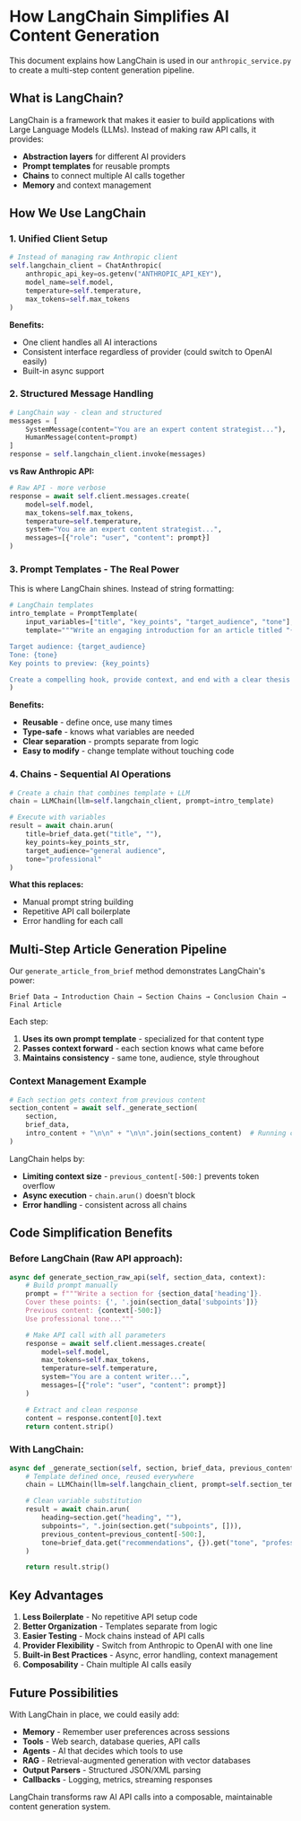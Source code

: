 # How LangChain Simplifies AI Content Generation

This document explains how LangChain is used in our `anthropic_service.py` to create a multi-step content generation pipeline.

## What is LangChain?

LangChain is a framework that makes it easier to build applications with Large Language Models (LLMs). Instead of making raw API calls, it provides:

- **Abstraction layers** for different AI providers
- **Prompt templates** for reusable prompts
- **Chains** to connect multiple AI calls together
- **Memory** and context management

## How We Use LangChain

### 1. Unified Client Setup

```python
# Instead of managing raw Anthropic client
self.langchain_client = ChatAnthropic(
    anthropic_api_key=os.getenv("ANTHROPIC_API_KEY"),
    model_name=self.model,
    temperature=self.temperature,
    max_tokens=self.max_tokens
)
```

**Benefits:**

- One client handles all AI interactions
- Consistent interface regardless of provider (could switch to OpenAI easily)
- Built-in async support

### 2. Structured Message Handling

```python
# LangChain way - clean and structured
messages = [
    SystemMessage(content="You are an expert content strategist..."),
    HumanMessage(content=prompt)
]
response = self.langchain_client.invoke(messages)
```

**vs Raw Anthropic API:**

```python
# Raw API - more verbose
response = await self.client.messages.create(
    model=self.model,
    max_tokens=self.max_tokens,
    temperature=self.temperature,
    system="You are an expert content strategist...",
    messages=[{"role": "user", "content": prompt}]
)
```

### 3. Prompt Templates - The Real Power

This is where LangChain shines. Instead of string formatting:

```python
# LangChain templates
intro_template = PromptTemplate(
    input_variables=["title", "key_points", "target_audience", "tone"],
    template="""Write an engaging introduction for an article titled "{title}".

Target audience: {target_audience}
Tone: {tone}
Key points to preview: {key_points}

Create a compelling hook, provide context, and end with a clear thesis statement."""
)
```

**Benefits:**

- **Reusable** - define once, use many times
- **Type-safe** - knows what variables are needed
- **Clear separation** - prompts separate from logic
- **Easy to modify** - change template without touching code

### 4. Chains - Sequential AI Operations

```python
# Create a chain that combines template + LLM
chain = LLMChain(llm=self.langchain_client, prompt=intro_template)

# Execute with variables
result = await chain.arun(
    title=brief_data.get("title", ""),
    key_points=key_points_str,
    target_audience="general audience",
    tone="professional"
)
```

**What this replaces:**

- Manual prompt string building
- Repetitive API call boilerplate
- Error handling for each call

## Multi-Step Article Generation Pipeline

Our `generate_article_from_brief` method demonstrates LangChain's power:

```
Brief Data → Introduction Chain → Section Chains → Conclusion Chain → Final Article
```

Each step:

1. **Uses its own prompt template** - specialized for that content type
2. **Passes context forward** - each section knows what came before
3. **Maintains consistency** - same tone, audience, style throughout

### Context Management Example

```python
# Each section gets context from previous content
section_content = await self._generate_section(
    section,
    brief_data,
    intro_content + "\n\n" + "\n\n".join(sections_content)  # Running context
)
```

LangChain helps by:

- **Limiting context size** - `previous_content[-500:]` prevents token overflow
- **Async execution** - `chain.arun()` doesn't block
- **Error handling** - consistent across all chains

## Code Simplification Benefits

### Before LangChain (Raw API approach):

```python
async def generate_section_raw_api(self, section_data, context):
    # Build prompt manually
    prompt = f"""Write a section for {section_data['heading']}.
    Cover these points: {', '.join(section_data['subpoints'])}
    Previous content: {context[-500:]}
    Use professional tone..."""

    # Make API call with all parameters
    response = await self.client.messages.create(
        model=self.model,
        max_tokens=self.max_tokens,
        temperature=self.temperature,
        system="You are a content writer...",
        messages=[{"role": "user", "content": prompt}]
    )

    # Extract and clean response
    content = response.content[0].text
    return content.strip()
```

### With LangChain:

```python
async def _generate_section(self, section, brief_data, previous_content):
    # Template defined once, reused everywhere
    chain = LLMChain(llm=self.langchain_client, prompt=self.section_template)

    # Clean variable substitution
    result = await chain.arun(
        heading=section.get("heading", ""),
        subpoints=", ".join(section.get("subpoints", [])),
        previous_content=previous_content[-500:],
        tone=brief_data.get("recommendations", {}).get("tone", "professional")
    )

    return result.strip()
```

## Key Advantages

1. **Less Boilerplate** - No repetitive API setup code
2. **Better Organization** - Templates separate from logic
3. **Easier Testing** - Mock chains instead of API calls
4. **Provider Flexibility** - Switch from Anthropic to OpenAI with one line
5. **Built-in Best Practices** - Async, error handling, context management
6. **Composability** - Chain multiple AI calls easily

## Future Possibilities

With LangChain in place, we could easily add:

- **Memory** - Remember user preferences across sessions
- **Tools** - Web search, database queries, API calls
- **Agents** - AI that decides which tools to use
- **RAG** - Retrieval-augmented generation with vector databases
- **Output Parsers** - Structured JSON/XML parsing
- **Callbacks** - Logging, metrics, streaming responses

LangChain transforms raw AI API calls into a composable, maintainable content generation system.
